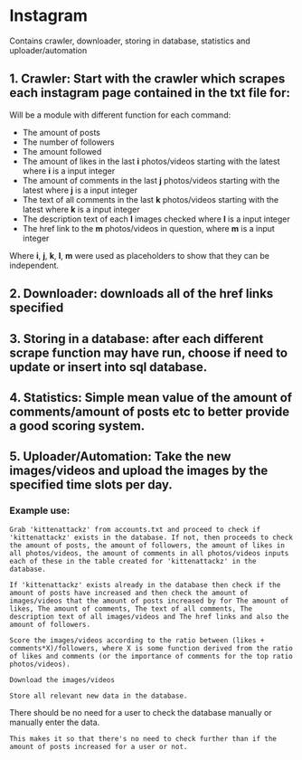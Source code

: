 # Instagram
Contains crawler, downloader, storing in database, statistics and uploader/automation

## 1. Crawler: Start with the crawler which scrapes each instagram page contained in the txt file for: 
	
	
Will be a module with different function for each command:

- The amount of posts
- The number of followers
- The amount followed
- The amount of likes in the last **i** photos/videos starting with the latest where **i** is a input integer
- The amount of comments in the last **j** photos/videos starting with the latest where **j** is a input integer
- The text of all comments in the last **k** photos/videos starting with the latest where **k** is a input integer
- The description text of each **l** images checked where **l** is a input integer
- The href link to the **m** photos/videos in question, where **m** is a input integer

Where **i**, **j**, **k**, **l**, **m** were used as placeholders to show that they can be independent.
	

## 2. Downloader: downloads all of the href links specified
	


## 3. Storing in a database: after each different scrape function may have run, choose if need to update or insert into sql database.



## 4. Statistics: Simple mean value of the amount of comments/amount of posts etc to better provide a good scoring system.	



## 5. Uploader/Automation: Take the new images/videos and upload the images by the specified time slots per day.



### Example use:
	
	Grab 'kittenattackz' from accounts.txt and proceed to check if 'kittenattackz' exists in the database. If not, then proceeds to check the amount of posts, the amount of followers, the amount of likes in all photos/videos, the amount of comments in all photos/videos inputs each of these in the table created for 'kittenattackz' in the database.

	If 'kittenattackz' exists already in the database then check if the amount of posts have increased and then check the amount of images/videos that the amount of posts increased by for The amount of likes, The amount of comments, The text of all comments, The description text of all images/videos and The href links and also the amount of followers.

	Score the images/videos according to the ratio between (likes + comments*X)/followers, where X is some function derived from the ratio of likes and comments (or the importance of comments for the top ratio photos/videos).

	Download the images/videos

	Store all relevant new data in the database.





There should be no need for a user to check the database manually or manually enter the data.

	This makes it so that there's no need to check further than if the amount of posts increased for a user or not.